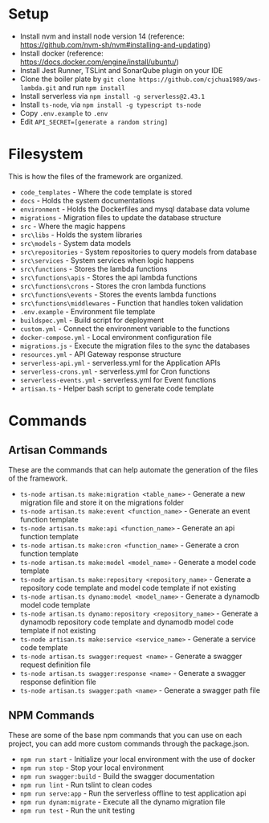 # Setup
* Install nvm and install node version 14 (reference: https://github.com/nvm-sh/nvm#installing-and-updating)
* Install docker (reference: https://docs.docker.com/engine/install/ubuntu/)
* Install Jest Runner, TSLint and SonarQube plugin on your IDE
* Clone the boiler plate by ```git clone https://github.com/cjchua1989/aws-lambda.git``` and run ```npm install```
* Install serverless via ```npm install -g serverless@2.43.1```
* Install ```ts-node```, via ```npm install -g typescript ts-node```
* Copy ```.env.example``` to ```.env```
* Edit ```API_SECRET=[generate a random string]```

# Filesystem
This is how the files of the framework are organized.

* ```code_templates``` - Where the code template is stored 
* ```docs``` - Holds the system documentations
* ```environment``` - Holds the Dockerfiles and mysql database data volume
* ```migrations``` - Migration files to update the database structure
* ```src``` - Where the magic happens
* ```src\libs``` - Holds the system libraries
* ```src\models``` - System data models
* ```src\repositories``` - System repositories to query models from database
* ```src\services``` - System services when logic happens
* ```src\functions``` - Stores the lambda functions
* ```src\functions\apis``` - Stores the api lambda functions
* ```src\functions\crons``` - Stores the cron lambda functions
* ```src\functions\events``` - Stores the events lambda functions
* ```src\functions\middlewares``` - Function that handles token validation
* ```.env.example``` - Environment file template
* ```buildspec.yml``` - Build script for deployment
* ```custom.yml``` - Connect the environment variable to the functions
* ```docker-compose.yml``` - Local environment configuration file
* ```migrations.js``` - Execute the migration files to the sync the databases
* ```resources.yml``` - API Gateway response structure
* ```serverless-api.yml``` - serverless.yml for the Application APIs
* ```serverless-crons.yml``` - serverless.yml for Cron functions
* ```serverless-events.yml``` - serverless.yml for Event functions
* ```artisan.ts``` - Helper bash script to generate code template

# Commands

## Artisan Commands
These are the commands that can help automate the generation of the files of the framework.
* ```ts-node artisan.ts make:migration <table_name>``` - Generate a new migration file and store it on the migrations folder
* ```ts-node artisan.ts make:event <function_name>``` - Generate an event function template
* ```ts-node artisan.ts make:api <function_name>``` - Generate an api function template
* ```ts-node artisan.ts make:cron <function_name>``` - Generate a cron function template
* ```ts-node artisan.ts make:model <model_name>``` - Generate a model code template
* ```ts-node artisan.ts make:repository <repository_name>``` - Generate a repository code template and model code  template if not existing
* ```ts-node artisan.ts dynamo:model <model_name>``` - Generate a dynamodb model code template
* ```ts-node artisan.ts dynamo:repository <repository_name>``` - Generate a dynamodb repository code template and dynamodb model code  template if not existing
* ```ts-node artisan.ts make:service <service_name>``` - Generate a service code template
* ```ts-node artisan.ts swagger:request <name>``` - Generate a swagger request definition file
* ```ts-node artisan.ts swagger:response <name>``` - Generate a swagger response definition file
* ```ts-node artisan.ts swagger:path <name>``` - Generate a swagger path file

## NPM Commands
These are some of the base npm commands that you can use on each project, you can add more custom commands through the package.json.

* ```npm run start``` - Initialize your local environment with the use of docker
* ```npm run stop``` - Stop your local environment
* ```npm run swagger:build``` - Build the swagger documentation
* ```npm run lint``` - Run tslint to clean codes
* ```npm run serve:app``` - Run the serverless offline to test application api
* ````npm run dynam:migrate```` - Execute all the dynamo migration file
* ```npm run test``` - Run the unit testing
